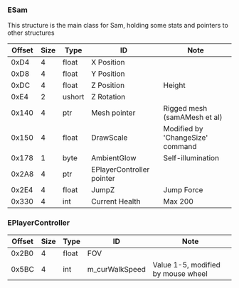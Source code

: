 ### ESam
This structure is the main class for Sam, holding some stats and pointers to other structures

| Offset | Size | Type | ID | Note |
| --- | --- | --- | ------------| - |
| 0xD4 | 4 | float | X Position |
| 0xD8 | 4 | float | Y Position |
| 0xDC | 4 | float | Z Position | Height |
| 0xE4 | 2 | ushort | Z Rotation |
| 0x140 | 4 | ptr | Mesh pointer| Rigged mesh (samAMesh et al) |
| 0x150 | 4 | float | DrawScale | Modified by 'ChangeSize' command |
| 0x178 | 1 | byte | AmbientGlow | Self-illumination |
| 0x2A8| 4 | ptr | EPlayerController pointer |
| 0x2E4 | 4 | float | JumpZ | Jump Force |
| 0x330 | 4 | int | Current Health | Max 200 |


### EPlayerController

| Offset | Size | Type | ID | Note |
| --- | --- | --- | ------------| --- |
| 0x2B0 | 4 | float | FOV |
| 0x5BC | 4 | int | m_curWalkSpeed | Value 1-5, modified by mouse wheel |
